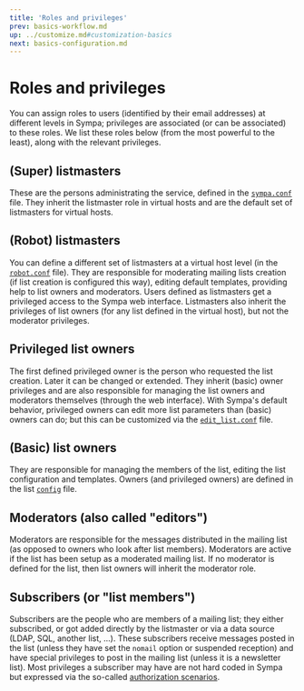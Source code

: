 ```yaml
---
title: 'Roles and privileges'
prev: basics-workflow.md
up: ../customize.md#customization-basics
next: basics-configuration.md
---
```


Roles and privileges
====================

You can assign roles to users (identified by their email addresses) at different levels in Sympa; privileges are associated (or can be associated) to these roles. We list these roles below (from the most powerful to the least), along with the relevant privileges.

(Super) listmasters
-------------------

These are the persons administrating the service, defined in the [`sympa.conf`](../man/sympa.conf.5.md) file. They inherit the listmaster role in virtual hosts and are the default set of listmasters for virtual hosts.

(Robot) listmasters
-------------------

You can define a different set of listmasters at a virtual host level (in the [`robot.conf`](../man/sympa.conf.5.md) file). They are responsible for moderating mailing lists creation (if list creation is configured this way), editing default templates, providing help to list owners and moderators. Users defined as listmasters get a privileged access to the Sympa web interface. Listmasters also inherit the privileges of list owners (for any list defined in the virtual host), but not the moderator privileges.

Privileged list owners
----------------------

The first defined privileged owner is the person who requested the list creation. Later it can be changed or extended. They inherit (basic) owner privileges and are also responsible for managing the list owners and moderators themselves (through the web interface). With Sympa's default behavior, privileged owners can edit more list parameters than (basic) owners can do; but this can be customized via the [`edit_list.conf`](../man/edit_list.conf.5.md) file.

(Basic) list owners
-------------------

They are responsible for managing the members of the list, editing the list configuration and templates. Owners (and privileged owners) are defined in the list [`config`](../man/list_config.5.md) file.

Moderators (also called "editors")
----------------------------------

Moderators are responsible for the messages distributed in the mailing list (as opposed to owners who look after list members). Moderators are active if the list has been setup as a moderated mailing list. If no moderator is defined for the list, then list owners will inherit the moderator role.

Subscribers (or "list members")
-------------------------------

Subscribers are the people who are members of a mailing list; they either subscribed, or got added directly by the listmaster or via a data source (LDAP, SQL, another list, ...). These subscribers receive messages posted in the list (unless they have set the `nomail` option or suspended reception) and have special privileges to post in the mailing list (unless it is a newsletter list). Most privileges a subscriber may have are not hard coded in Sympa but expressed via the so-called [authorization scenarios](basics-scenarios.md).

